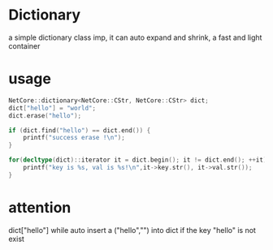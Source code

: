 # Dictionary
a simple dictionary class imp, it can auto expand and shrink, a fast and light container

# usage
```c++
NetCore::dictionary<NetCore::CStr, NetCore::CStr> dict;
dict["hello"] = "world";
dict.erase("hello");

if (dict.find("hello") == dict.end()) {
    printf("success erase !\n");
}

for(decltype(dict)::iterator it = dict.begin(); it != dict.end(); ++it) {
    printf("key is %s, val is %s!\n",it->key.str(), it->val.str());
}
```

# attention
dict["hello"] while auto insert a ("hello","") into dict if the key "hello" is not exist 
